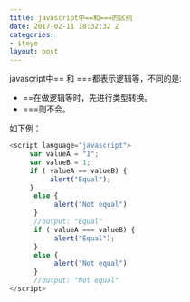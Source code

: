 ```yaml
---
title: javascript中==和===的区别
date: 2017-02-11 18:32:32 Z
categories:
- iteye
layout: post
---
```


javascript中== 和 ===都表示逻辑等，不同的是:  
* ==在做逻辑等时，先进行类型转换。
* ===则不会。

如下例：   

```javascript
<script language="javascript"> 
     var valueA = "1"; 
     var valueB = 1; 
     if ( valueA == valueB) { 
          alert("Equal"); 
     } 
      else { 
           alert("Not equal") 
      } 
      //output: "Equal"
      if ( valueA === valueB) { 
           alert("Equal"); 
      } 
      else { 
           alert("Not equal") 
      } 
      //output: "Not equal"
</script>  
```
